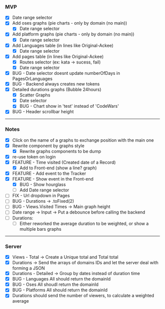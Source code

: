 ### MVP

- [x] Date range selector
- [x] Add oses graphs (pie charts - only by domain (no main))
  - [x] Date range selector
- [x] Add platform graphs (pie charts - only by domain (no main))
  - [x] Date range selector
- [x] Add Languages table (in lines like Original-Ackee)
  - [x] Date range selector
- [x] Add pages table (in lines like Original-Ackee)
  - [x] Routes selector (ex: kata -> sucess, fail)
  - [x] Date range selector
- [x] BUG - Date selector doesnt update numberOfDays in PagesOrLanguages
- [x] BUG - Backend always creates new tokens
- [x] Detailed durations graphs (Bubble 24hours)
  - [x] Scatter Graphs
  - [x] Date selector
  - [x] BUG - Chart show in 'test' instead of 'CodeWars'
- [x] BUG - Header scrollbar height

---

### Notes

- [x] Click on the name of a graphs to exchange position with the main one
- [x] Rewrite component by graphs style
  - [x] Rewrite graphs components to be dump
- [x] re-use token on login
- [x] FEATURE - Time visited (Created date of a Record)
  - [x] Add to Front-end (show a line? graph)
- [x] FEATURE - Add event to the Tracker
- [x] FEATURE - Show event in the Front-end
  - [x] BUG - Show hourglass
  - [ ] Add Date range selector
- [ ] FIX - Url dropdown in Pages
- [ ] BUG - Durations -> .toFixed(2)
- [ ] BUG - Views.Visited Times -> Main graph height
- [ ] Date range -> Input -> Put a debounce before calling the backend
- [ ] Durations:
  - [ ] Either reworked the average duration to be weighted, or show a multiple bars graphs

---

### Server

- [x] Views - Total -> Create a Unique total and Total total
- [x] Durations -> Send the arrays of domains IDs and let the server deal with forming a JSON
- [x] Durations - Detailed -> Group by dates instead of duration time
- [x] BUG - Languages All should return the domainId
- [x] BUG - Oses All shoudl return the domainId
- [x] BUG - Platforms All should return the domainId
- [x] Durations should send the number of viewers, to calculate a weighted average
